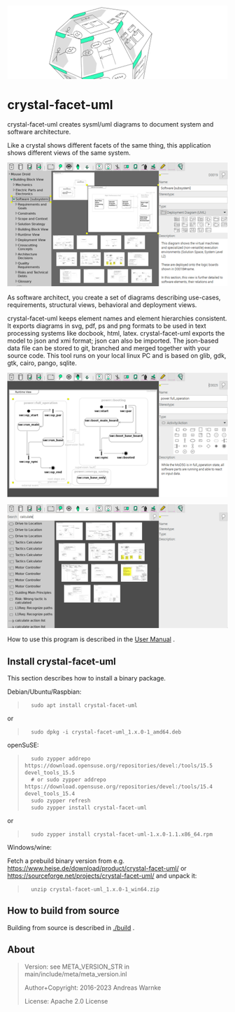 
![ScreenShot](documentation/user_manual/1_introduction_banner.svg)

crystal-facet-uml
=============

<!-- What is it? -->
crystal-facet-uml creates sysml/uml diagrams to document system and software architecture.

Like a crystal shows different facets of the same thing, this application shows different views of the same system.

![ScreenShot](documentation/user_manual/screenshot_1.png)

<!-- For Whom? What can one do with it? Why does it help? -->
As software architect, you create a set of diagrams describing
use-cases, requirements, structural views, behavioral and deployment views.

<!-- How does the tool solve the task? What is the data flow? Is it interoperable? input/output formats. required Environment? -->
crystal-facet-uml keeps element names and element hierarchies consistent.
It exports diagrams in svg, pdf, ps and png formats
to be used in text processing systems like docbook, html, latex.
crystal-facet-uml exports the model to json and xmi format; json can also be imported.
The json-based data file can be stored to git, branched and merged together with your source code.
This tool runs on your local linux PC and is based on glib, gdk, gtk, cairo, pango, sqlite.

![ScreenShot](documentation/user_manual/screenshot_2.png)

![ScreenShot](documentation/user_manual/screenshot_3.png)

How to use this program is described in the [User Manual](https://andreaswarnke.de/crystal-facet-uml/crystal-facet-uml_documentation.pdf) .

Install crystal-facet-uml
-----------

This section describes how to install a binary package.

Debian/Ubuntu/Raspbian:

>       sudo apt install crystal-facet-uml

or

>       sudo dpkg -i crystal-facet-uml_1.x.0-1_amd64.deb

openSuSE:

>       sudo zypper addrepo https://download.opensuse.org/repositories/devel:/tools/15.5 devel_tools_15.5
>       # or sudo zypper addrepo https://download.opensuse.org/repositories/devel:/tools/15.4 devel_tools_15.4
>       sudo zypper refresh
>       sudo zypper install crystal-facet-uml

or

>       sudo zypper install crystal-facet-uml-1.x.0-1.1.x86_64.rpm

Windows/wine:

Fetch a prebuild binary version from e.g. https://www.heise.de/download/product/crystal-facet-uml/
or https://sourceforge.net/projects/crystal-facet-uml/ and unpack it:

>       unzip crystal-facet-uml_1.x.0-1_win64.zip

How to build from source
-----------

Building from source is described in [./build](build) .

About
-----------

> Version: see META_VERSION_STR in main/include/meta/meta_version.inl
>
> Author+Copyright: 2016-2023 Andreas Warnke
>
> License: Apache 2.0 License
